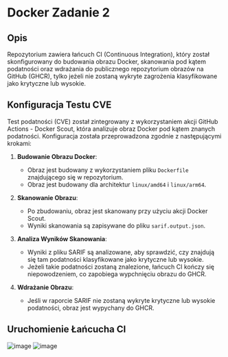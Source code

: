 # Docker Zadanie 2

## Opis

Repozytorium zawiera łańcuch CI (Continuous Integration), który został skonfigurowany do budowania obrazu Docker, skanowania pod kątem podatności oraz wdrażania do publicznego repozytorium obrazów na GitHub (GHCR), tylko jeżeli nie zostaną wykryte zagrożenia klasyfikowane jako krytyczne lub wysokie.

## Konfiguracja Testu CVE

Test podatności (CVE) został zintegrowany z wykorzystaniem akcji GitHub Actions - Docker Scout, która analizuje obraz Docker pod kątem znanych podatności. Konfiguracja została przeprowadzona zgodnie z następującymi krokami:

1. **Budowanie Obrazu Docker**:
   - Obraz jest budowany z wykorzystaniem pliku `Dockerfile` znajdującego się w repozytorium.
   - Obraz jest budowany dla architektur `linux/amd64` i `linux/arm64`.

2. **Skanowanie Obrazu**:
   - Po zbudowaniu, obraz jest skanowany przy użyciu akcji Docker Scout.
   - Wyniki skanowania są zapisywane do pliku `sarif.output.json`.

3. **Analiza Wyników Skanowania**:
   - Wyniki z pliku SARIF są analizowane, aby sprawdzić, czy znajdują się tam podatności klasyfikowane jako krytyczne lub wysokie.
   - Jeżeli takie podatności zostaną znalezione, łańcuch CI kończy się niepowodzeniem, co zapobiega wypchnięciu obrazu do GHCR.

4. **Wdrażanie Obrazu**:
   - Jeśli w raporcie SARIF nie zostaną wykryte krytyczne lub wysokie podatności, obraz jest wypychany do GHCR.

## Uruchomienie Łańcucha CI
![image](https://github.com/SlaneDRV/DockerZad2/assets/125742851/b35d75e6-98a7-4adb-8760-eba1b731b28c)
![image](https://github.com/SlaneDRV/DockerZad2/assets/125742851/9c82fdf5-6776-4018-b281-50b58f5a6923)


